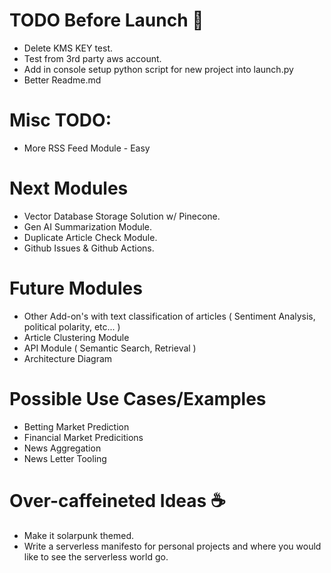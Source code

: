 # TODO Before Launch 🚀
* Delete KMS KEY test. 
* Test from 3rd party aws account.
* Add in console setup python script for new project into launch.py
* Better Readme.md


# Misc TODO:
* More RSS Feed Module - Easy



# Next Modules
* Vector Database Storage Solution w/ Pinecone.
* Gen AI Summarization Module.
* Duplicate Article Check Module.
* Github Issues & Github Actions.

# Future Modules
* Other Add-on's with text classification of articles ( Sentiment Analysis, political polarity, etc... )
* Article Clustering Module
* API Module ( Semantic Search, Retrieval )
* Architecture Diagram

# Possible Use Cases/Examples
* Betting Market Prediction
* Financial Market Predicitions
* News Aggregation
* News Letter Tooling

# Over-caffeineted Ideas ☕
* Make it solarpunk themed.
* Write a serverless manifesto for personal projects and where you would like to see the serverless world go.
